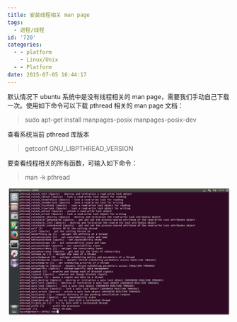 ```yaml
---
title: 安装线程相关 man page
tags:
  - 进程/线程
id: '720'
categories:
  - - platform
    - Linux/Unix
  - - Platform
date: 2015-07-05 16:44:17
---
```


默认情况下 ubuntu 系统中是没有线程相关的 man page，需要我们手动自己下载一次。使用如下命令可以下载 pthread 相关的 man page 文档：
<!-- more -->
> sudo apt-get install manpages-posix manpages-posix-dev

查看系统当前 pthread 库版本

> getconf GNU\_LIBPTHREAD\_VERSION

要查看线程相关的所有函数，可输入如下命令：

> man -k pthread

[![2015-07-05_164354](/images/2015/07/2015-07-05_164354.png)](/images/2015/07/2015-07-05_164354.png)